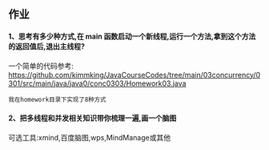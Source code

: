 ## 作业

#### 1、思考有多少种方式,在 main 函数启动一个新线程,运行一个方法,拿到这个方法的返回值后,退出主线程? 

一个简单的代码参考: https://github.com/kimmking/JavaCourseCodes/tree/main/03concurrency/0301/src/main/java/java0/conc0303/Homework03.java

`我在homework目录下实现了8种方式`


#### 2、把多线程和并发相关知识带你梳理一遍,画一个脑图
可选工具:xmind,百度脑图,wps,MindManage或其他
